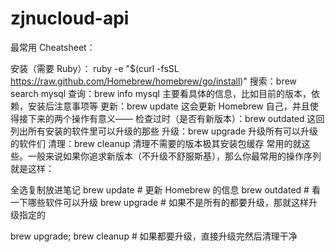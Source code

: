 # zjnucloud-api

最常用 Cheatsheet：

安装（需要 Ruby）：
ruby -e "$(curl -fsSL https://raw.github.com/Homebrew/homebrew/go/install)"
搜索：brew search mysql
查询：brew info mysql 主要看具体的信息，比如目前的版本，依赖，安装后注意事项等
更新：brew update 这会更新 Homebrew 自己，并且使得接下来的两个操作有意义——
检查过时（是否有新版本）：brew outdated 这回列出所有安装的软件里可以升级的那些
升级：brew upgrade 升级所有可以升级的软件们
清理：brew cleanup 清理不需要的版本极其安装包缓存
常用的就这些。一般来说如果你追求新版本（不升级不舒服斯基），那么你最常用的操作序列就是这样：

全选复制放进笔记
brew update          # 更新 Homebrew 的信息
brew outdated        # 看一下哪些软件可以升级
brew upgrade <xxx>   # 如果不是所有的都要升级，那就这样升级指定的

brew upgrade; brew cleanup    # 如果都要升级，直接升级完然后清理干净
